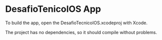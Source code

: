 #  DesafioTenicoIOS App

To build the app, open the DesafioTecnicoIOS.xcodeproj with Xcode.

The project has no dependencies, so it should compile without problems.

